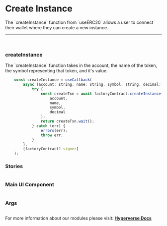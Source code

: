 # Create Instance

<p> The `createInstance` function from `useERC20` allows a user to connect their wallet where they can create a new instance. </p>

---

<br>

### createInstance

<p> The `createInstance` function takes in the account, the name of the token, the symbol representing that token, and it's value. </p>

```jsx
	const createInstance = useCallback(
		async (account: string, name: string, symbol: string, decimal: number) => {
			try {
				const createTxn = await factoryContract.createInstance(
					account,
					name,
					symbol,
					decimal
				);
				return createTxn.wait();
			} catch (err) {
				errors(err);
				throw err;
			}
		},
		[factoryContract?.signer]
	);
```

### Stories

```jsx

```

### Main UI Component

```jsx

```

### Args

```jsx

```

For more information about our modules please visit: [**Hyperverse Docs**](https://docs.hyperverse.dev)
